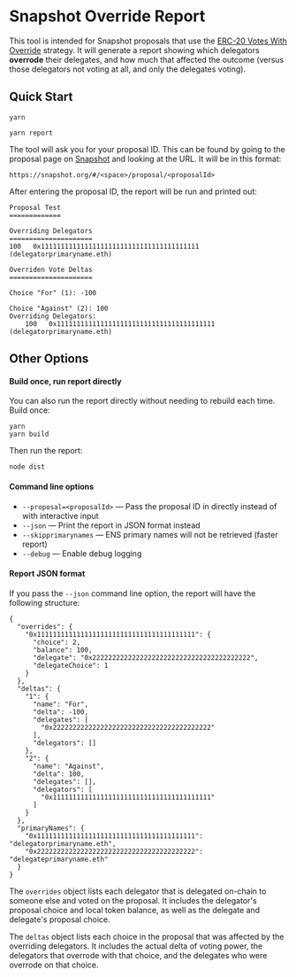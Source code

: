 # Snapshot Override Report

This tool is intended for Snapshot proposals that use the [ERC-20 Votes With Override](https://github.com/snapshot-labs/snapshot-strategies/tree/master/src/strategies/erc20-votes-with-override) strategy. It will generate a report showing which delegators **overrode** their delegates, and how much that affected the outcome (versus those delegators not voting at all, and only the delegates voting).

## Quick Start

```
yarn
```

```
yarn report
```

The tool will ask you for your proposal ID. This can be found by going to the proposal page on [Snapshot](https://snapshot.org/) and looking at the URL. It will be in this format:

```
https://snapshot.org/#/<space>/proposal/<proposalId>
```

After entering the proposal ID, the report will be run and printed out:

```
Proposal Test
=============

Overriding Delegators
=====================
100   0x1111111111111111111111111111111111111111 (delegatorprimaryname.eth)

Overriden Vote Deltas
=====================

Choice "For" (1): -100

Choice "Against" (2): 100
Overriding Delegators:
    100   0x1111111111111111111111111111111111111111 (delegatorprimaryname.eth)
```

## Other Options

#### Build once, run report directly

You can also run the report directly without needing to rebuild each time.
Build once:

```
yarn
yarn build
```

Then run the report:

```
node dist
```

#### Command line options

- `--proposal=<proposalId>` — Pass the proposal ID in directly instead of with interactive input
- `--json` — Print the report in JSON format instead
- `--skipprimarynames` — ENS primary names will not be retrieved (faster report)
- `--debug` — Enable debug logging

#### Report JSON format

If you pass the `--json` command line option, the report will have the following structure:

```
{
  "overrides": {
    "0x1111111111111111111111111111111111111111": {
      "choice": 2,
      "balance": 100,
      "delegate": "0x2222222222222222222222222222222222222222",
      "delegateChoice": 1
    }
  },
  "deltas": {
    "1": {
      "name": "For",
      "delta": -100,
      "delegates": [
        "0x2222222222222222222222222222222222222222"
      ],
      "delegators": []
    },
    "2": {
      "name": "Against",
      "delta": 100,
      "delegates": [],
      "delegators": [
        "0x1111111111111111111111111111111111111111"
      ]
    }
  },
  "primaryNames": {
    "0x1111111111111111111111111111111111111111": "delegatorprimaryname.eth",
    "0x2222222222222222222222222222222222222222": "delegateprimaryname.eth"
  }
}
```

The `overrides` object lists each delegator that is delegated on-chain to someone else and voted on the proposal. It includes the delegator's proposal choice and local token balance, as well as the delegate and delegate's proposal choice.

The `deltas` object lists each choice in the proposal that was affected by the overriding delegators. It includes the actual delta of voting power, the delegators that overrode with that choice, and the delegates who were overrode on that choice.

